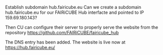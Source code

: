 Establish subdomain hub.fairicube.eu
Can we create a subdomain hub.fairicube.eu for our FAIRiCUBE Hub interfacte and pointed to IP 159.69.180.143? 
Then CU can configure their server to properly serve the website from the repository https://github.com/FAIRiCUBE/fairicube_hub

The DNS entry has been added.
The website is live now at https://hub.fairicube.eu/